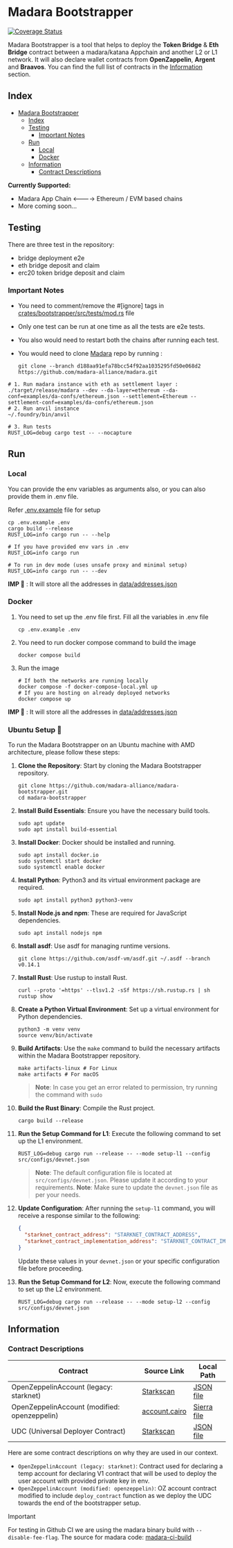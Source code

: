 # Madara Bootstrapper

[![Coverage Status](https://coveralls.io/repos/github/madara-alliance/madara-bootstrapper/badge.svg?branch=main)](https://coveralls.io/github/madara-alliance/madara-bootstrapper?branch=main)

Madara Bootstrapper is a tool that helps to deploy the **Token Bridge** & **Eth Bridge** contract
between a madara/katana Appchain and another L2 or L1 network. It will also declare wallet
contracts from **OpenZappelin**, **Argent** and **Braavos**. You can find the full list of contracts
in the [Information](#information) section.

## Index

- [Madara Bootstrapper](#madara-bootstrapper)
  - [Index](#index)
  - [Testing](#testing)
    - [Important Notes](#important-notes)
  - [Run](#run)
    - [Local](#local)
    - [Docker](#docker)
  - [Information](#information)
    - [Contract Descriptions](#contract-descriptions)

**Currently Supported:**

- Madara App Chain <----> Ethereum / EVM based chains
- More coming soon...

## Testing

There are three test in the repository:

- bridge deployment e2e
- eth bridge deposit and claim
- erc20 token bridge deposit and claim

### Important Notes

- You need to comment/remove the #[ignore] tags in [crates/bootstrapper/src/tests/mod.rs](crates/bootstrapper/src/tests/mod.rs) file
- Only one test can be run at one time as all the tests are e2e tests.
- You also would need to restart both the chains after running each test.
- You would need to clone [Madara](https://github.com/madara-alliance/madara.git) repo by running :

  ```shell
  git clone --branch d188aa91efa78bcc54f92aa1035295fd50e068d2 https://github.com/madara-alliance/madara.git
  ```

```shell
# 1. Run madara instance with eth as settlement layer :
./target/release/madara --dev --da-layer=ethereum --da-conf=examples/da-confs/ethereum.json --settlement=Ethereum --settlement-conf=examples/da-confs/ethereum.json
# 2. Run anvil instance
~/.foundry/bin/anvil

# 3. Run tests
RUST_LOG=debug cargo test -- --nocapture
```

## Run

### Local

You can provide the env variables as arguments also, or you can also provide them in .env file.

Refer [.env.example](.env.example) file for setup

```shell
cp .env.example .env
cargo build --release
RUST_LOG=info cargo run -- --help

# If you have provided env vars in .env
RUST_LOG=info cargo run

# To run in dev mode (uses unsafe proxy and minimal setup)
RUST_LOG=info cargo run -- --dev
```

**IMP 🚨** : It will store all the addresses in [data/addresses.json](data/addresses.json)

### Docker

1. You need to set up the .env file first. Fill all the variables in .env file

   ```shell
   cp .env.example .env
   ```

2. You need to run docker compose command to build the image

   ```shell
   docker compose build
   ```

3. Run the image

   ```shell
   # If both the networks are running locally
   docker compose -f docker-compose-local.yml up
   # If you are hosting on already deployed networks
   docker compose up
   ```

**IMP 🚨** : It will store all the addresses in [data/addresses.json](data/addresses.json)

### Ubuntu Setup 🐧

To run the Madara Bootstrapper on an Ubuntu machine with AMD architecture, please follow these steps:

1. **Clone the Repository**: Start by cloning the Madara Bootstrapper repository.

   ```shell
   git clone https://github.com/madara-alliance/madara-bootstrapper.git
   cd madara-bootstrapper
   ```

2. **Install Build Essentials**: Ensure you have the necessary build tools.

   ```shell
   sudo apt update
   sudo apt install build-essential
   ```

3. **Install Docker**: Docker should be installed and running.

   ```shell
   sudo apt install docker.io
   sudo systemctl start docker
   sudo systemctl enable docker
   ```

4. **Install Python**: Python3 and its virtual environment package are required.

   ```shell
   sudo apt install python3 python3-venv
   ```

5. **Install Node.js and npm**: These are required for JavaScript dependencies.

   ```shell
   sudo apt install nodejs npm
   ```

6. **Install asdf**: Use asdf for managing runtime versions.

   ```shell
   git clone https://github.com/asdf-vm/asdf.git ~/.asdf --branch v0.14.1
   ```

7. **Install Rust**: Use rustup to install Rust.

   ```shell
   curl --proto '=https' --tlsv1.2 -sSf https://sh.rustup.rs | sh
   rustup show
   ```

8. **Create a Python Virtual Environment**: Set up a virtual environment for Python dependencies.

   ```shell
   python3 -m venv venv
   source venv/bin/activate
   ```

9. **Build Artifacts**: Use the `make` command to build the necessary artifacts within the Madara Bootstrapper repository.

   ```shell
   make artifacts-linux # For Linux
   make artifacts # For macOS
   ```

   > **Note**: In case you get an error related to permission, try running the command with `sudo`

10. **Build the Rust Binary**: Compile the Rust project.

    ```shell
    cargo build --release
    ```

11. **Run the Setup Command for L1**: Execute the following command to set up the L1 environment.

    ```shell
    RUST_LOG=debug cargo run --release -- --mode setup-l1 --config src/configs/devnet.json
    ```

    > **Note**: The default configuration file is located at `src/configs/devnet.json`. Please update it according to your requirements.
    > **Note**: Make sure to update the `devnet.json` file as per your needs.

12. **Update Configuration**: After running the `setup-l1` command, you will receive a response similar to the following:

    ```json
    {
      "starknet_contract_address": "STARKNET_CONTRACT_ADDRESS",
      "starknet_contract_implementation_address": "STARKNET_CONTRACT_IMPLEMENTATION_ADDRESS"
    }
    ```

    Update these values in your `devnet.json` or your specific configuration file before proceeding.

13. **Run the Setup Command for L2**: Now, execute the following command to set up the L2 environment.

    ```shell
    RUST_LOG=debug cargo run --release -- --mode setup-l2 --config src/configs/devnet.json
    ```

## Information

### Contract Descriptions

| Contract                                     | Source Link                  | Local Path               |
| -------------------------------------------- | ---------------------------- | ------------------------ |
| OpenZeppelinAccount (legacy: starknet)       | [Starkscan][oz-account]      | [JSON file][oz-json]     |
| OpenZeppelinAccount (modified: openzeppelin) | [account.cairo][account-src] | [Sierra file][oz-sierra] |
| UDC (Universal Deployer Contract)            | [Starkscan][udc-link]        | [JSON file][udc-json]    |

[oz-account]: https://sepolia.starkscan.co/class/0x05c478ee27f2112411f86f207605b2e2c58cdb647bac0df27f660ef2252359c6
[oz-json]: ./src/contracts/OpenZeppelinAccount.json
[account-src]: src/contracts/account.cairo
[oz-sierra]: ./src/contracts/OpenZeppelinAccountCairoOne.sierra.json
[udc-link]: https://sepolia.starkscan.co/class/0x07b3e05f48f0c69e4a65ce5e076a66271a527aff2c34ce1083ec6e1526997a69
[udc-json]: ./src/contracts/udc.json

Here are some contract descriptions on why they are used in our context.

- `OpenZeppelinAccount (legacy: starknet)`: Contract used for declaring a temp account for declaring V1
  contract that will be used to deploy the user account with provided private key in env.
- `OpenZeppelinAccount (modified: openzeppelin)`: OZ account contract modified to include `deploy_contract`
  function as we deploy the UDC towards the end of the bootstrapper setup.

> [!IMPORTANT]
> For testing in Github CI we are using the madara binary build with `--disable-fee-flag`.
> The source for madara code: [madara-ci-build][madara-source]

[madara-source]: https://github.com/karnotxyz/madara/tree/madara-ci-build
